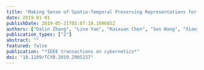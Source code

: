 ```yaml
---
title: "Making Sense of Spatio-Temporal Preserving Representations for EEG-Based Human Intention Recognition"
date: 2019-01-01
publishDate: 2019-05-21T05:07:10.109685Z
authors: ["Dalin Zhang", "Lina Yao", "Kaixuan Chen", "Sen Wang", "Xiaojun Chang", "Yunhao Liu"]
publication_types: ["2"]
abstract: ""
featured: false
publication: "*IEEE transactions on cybernetics*"
doi: "10.1109/TCYB.2019.2905157"
---
```


